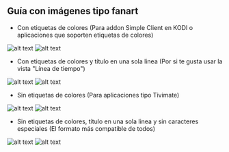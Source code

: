 ## <b>Guía con imágenes tipo fanart</B>

- Con etiquetas de colores (Para addon Simple Client en KODI o aplicaciones que soporten etiquetas de colores)

![alt text](https://raw.githubusercontent.com/davidmuma/EPG_dobleM/master/Images/Fanartcolor1.jpg)
![alt text](https://raw.githubusercontent.com/davidmuma/EPG_dobleM/master/Images/Fanartcolor2.jpg)

- Con etiquetas de colores y título en una sola linea (Por si te gusta usar la vista "Línea de tiempo")

![alt text](https://raw.githubusercontent.com/davidmuma/EPG_dobleM/master/Images/Fanartcolor11.jpg)
![alt text](https://raw.githubusercontent.com/davidmuma/EPG_dobleM/master/Images/Fanartcolor12.jpg)

- Sin etiquetas de colores (Para aplicaciones tipo Tivimate)

![alt text](https://raw.githubusercontent.com/davidmuma/EPG_dobleM/master/Images/Fanart1.jpg)
![alt text](https://raw.githubusercontent.com/davidmuma/EPG_dobleM/master/Images/Fanart2.jpg)

- Sin etiquetas de colores, título en una sola linea y sin caracteres especiales (El formato más compatible de todos)

![alt text](https://raw.githubusercontent.com/davidmuma/EPG_dobleM/master/Images/Fanart11.jpg)
![alt text](https://raw.githubusercontent.com/davidmuma/EPG_dobleM/master/Images/Fanart12.jpg)
